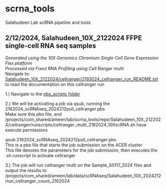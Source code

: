 # scrna_tools
Salahudeen Lab scRNA pipeline and tools  


    
## **2/12/2024, Salahudeen_10X_2122024 FFPE single-cell RNA seq samples**  
_Generated using the 10X Genomics Chromium Single Cell Gene Expression Flex platform  
Processed via Fixed RNA Profiling using Cell Ranger multi_  
Navigate to: [Salahudeen_10X_2122024/cellranger/2193024_cellranger_run_README.txt](https://github.com/saluic/scrna_tools/blob/main/Salahudeen_10X_2122024/cellranger/2193024_cellranger_run_README.txt) to read the documentation on this cellranger run

1.) Navigate to the [pbs_scripts folder](https://github.com/saluic/scrna_tools/tree/main/Salahudeen_10X_2122024/cellranger/pbs_scripts)

2.) We will be activating a job via qsub, running the 2162024_scRNAseq_2024212pull_cellranger.pbs  
Make sure this pbs file, and /projects/com_shared/ameen/lab/scrna_tools/repo/Salahudeen_10X_2122024/cellranger/runscripts/cellranger_multi_2162024_10XscRNA.sh have execute permissions  
  
qsub 2162024_scRNAseq_2024212pull_cellranger.pbs  
This is a pbs file that starts the job submission on the ACER cluster  
This file denotes the parameters for the job submission, then executes the .sh runscript to activate cellranger  
  
3.) The job will run cellranger multi on the Sample_S0117_2024 files and output the results to /projects/com_shared/ameen/lab/data/scRNAseq/Salahudeen_10X_2024212/run_cellranger_count_2162024  
